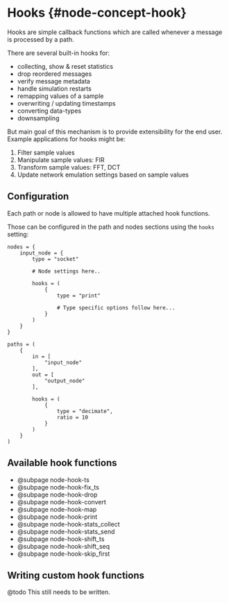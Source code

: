# Hooks {#node-concept-hook}

Hooks are simple callback functions which are called whenever a message is processed by a path.

There are several built-in hooks for:
  - collecting, show & reset statistics
  - drop reordered messages
  - verify message metadata
  - handle simulation restarts
  - remapping values of a sample
  - overwriting / updating timestamps
  - converting data-types
  - downsampling

But main goal of this mechanism is to provide extensibility for the end user.
Example applications for hooks might be:

 1. Filter sample values
 2. Manipulate sample values: FIR
 3. Transform sample values: FFT, DCT
 4. Update network emulation settings based on sample values

## Configuration

Each path or node is allowed to have multiple attached hook functions.

Those can be configured in the path and nodes sections using the `hooks` setting:

```
nodes = {
	input_node = {
		type = "socket"

		# Node settings here..

		hooks = (
			{
				type = "print"

				# Type specific options follow here...
			}
		)
	}
}

paths = (
	{
		in = [
			"input_node"
		],
		out = [
			"output_node"
		],

		hooks = (
			{
				type = "decimate",
				ratio = 10
			}
		)
	}
)
```

## Available hook functions

- @subpage node-hook-ts
- @subpage node-hook-fix_ts
- @subpage node-hook-drop
- @subpage node-hook-convert
- @subpage node-hook-map
- @subpage node-hook-print
- @subpage node-hook-stats_collect
- @subpage node-hook-stats_send
- @subpage node-hook-shift_ts
- @subpage node-hook-shift_seq
- @subpage node-hook-skip_first

## Writing custom hook functions

@todo This still needs to be written.
